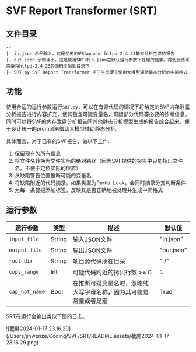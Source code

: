 # SVF Report Transformer (SRT)

## 文件目录

```text
--
|- in.json 示例输入。这是使用SVF对apache httpd-2.4.23静态分析生成的报告
|- out.json 示例输出。这是使用SRT对in.json在默认运行参数下处理的结果。得到此结果需要将httpd-2.4.23的源码复制到目录下
|- SRT.py SVF Report Transformer 用于生成便于使用大模型辅助静态分析的中间格式
```

## 功能

使用合适的运行参数运行`SRT.py`，可以在有源代码的情况下将给定的SVF内存泄露分析报告进行内容扩充，使其包含可疑变量名，可疑部分代码等必要的诊断信息。
同时可以将SVF的内存泄露分析报告同其他静态分析模型生成的报告综合起来，便于设计统一的prompt来借助大模型辅助静态分析。

具体而言，对于已有的SVF报告，做以下工作:
1. 保留现有的所有信息
2. 将文件名转换为文件实际的绝对路径（因为SVF提供的报告中只能指出文件名，不便于定位实际的位置）
3. 从缺陷警告位置推断可能的变量名
4. 将缺陷附近的代码摘录，如果类型为Partial Leak，会同时摘录分支判断条件
5. 为每一条警报添加标签，反映其是否正确地被处理并生成中间格式

## 运行参数

| 运行参数       | 类型   | 描述                                                         | 默认值     |
| -------------- | ------ | ------------------------------------------------------------ | ---------- |
| `input_file`   | String | 输入JSON文件                                                 | "in.json"  |
| `output_file`  | String | 输出JSON文件                                                 | "out.json" |
| `root_dir`     | String | 项目源代码所在目录                                           | "./"       |
| `copy_range`   | Int    | 可疑代码附近的拷贝行数 >= 0                                  | 1          |
| `cap_not_name` | Bool   | 在推断可疑变量名时，忽略纯大写字母名称，因为其可能是常量或者是宏 | True       |

SRT在运行会输出类似下图的日志。

![截屏2024-01-17 23.16.29](/Users/jinwenze/Coding/SVF/SRT/README.assets/截屏2024-01-17 23.16.29.png)
